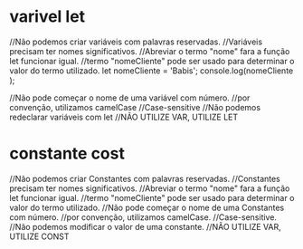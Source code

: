 # varivel let
 //Não podemos criar variáveis com palavras reservadas.
//Variáveis precisam ter nomes significativos.
//Abreviar o termo "nome" fara a função let funcionar igual.
//termo "nomeCliente" pode ser usado para determinar o valor do termo utilizado.
let nomeCliente = 'Babis';
console.log(nomeCliente );

//Não pode começar o nome de uma variável com número.
//por convenção, utilizamos camelCase
//Case-sensitive
//Não podemos redeclarar variáveis com let
//NÃO UTILIZE VAR, UTILIZE LET

# constante cost
//Não podemos criar Constantes com palavras reservadas.
//Constantes precisam ter nomes significativos.
//Abreviar o termo "nome" fara a função let funcionar igual.
//termo "nomeCliente" pode ser usado para determinar o valor do termo utilizado.
//Não pode começar o nome de uma Constantes com número.
//por convenção, utilizamos camelCase.
//Case-sensitive.
//Não podemos modificar o valor de uma constante.
//NÃO UTILIZE VAR, UTILIZE CONST
